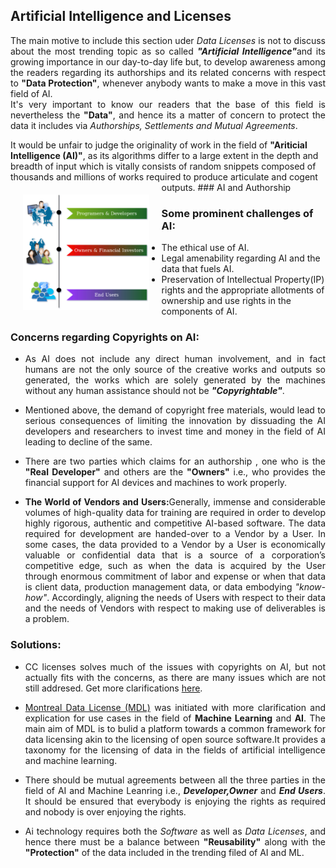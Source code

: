 ## Artificial Intelligence and Licenses
<p align="justify">
  The main motive to include this section uder <i>Data Licenses</i> is not to discuss about the most trending topic as so called <b><i>"Artificial Intelligence"</i></b>and its growing importance in our day-to-day life but, to develop awareness among the readers regarding its authorships and its related concerns with respect to <b>"Data Protection"</b>, whenever anybody wants to make a move in this vast field of AI. </br>
  It's very important to know our readers that the base of this field is nevertheless the <b>"Data"</b>, and hence its a matter of concern to protect the data it includes via <i>Authorships, Settlements and Mutual Agreements</i>. 
  </p>
 It would be unfair to judge the originality of work in the field of <b>"Ariticial Intelligence (AI)"</b>, as its algorithms differ to a large extent in the depth and breadth of input which is vitally consists of random snippets composed of thousands and millions of works required to produce articulate and cogent outputs.
### AI and Authorship
<img src="https://github.com/IIITM-Jay/Data-Licenses/blob/master/AI.png" width="40%" align="left" hspace="20" vspace="20">


### Some prominent challenges of AI:
* The ethical use of AI.
* Legal amenability regarding AI and the data that fuels AI.
* Preservation of Intellectual Property(IP) rights and the appropriate allotments of ownership and use rights in the components of AI.
  
### Concerns regarding Copyrights on AI:
* <p align="justify">
  As AI does not include any direct human involvement, and in fact humans are not the only source of the creative works and outputs so generated, the works which are solely generated by the machines without any human assistance should not be <b><i>"Copyrightable"</i></b>.
  </p>
* <p align="justify">
  Mentioned above, the demand of copyright free materials, would lead to serious consequences of limiting the innovation by dissuading the AI developers and researchers to invest time and money in the field of AI leading to decline of the same.
  </p>
* <p align="justify">
  There are two parties which claims for an authorship , one who is the <b>"Real Developer"</b> and others are the <b>"Owners"</b> i.e., who provides the financial support for AI devices and machines to work properly.
  </p>
* <p align="justify">
  <b>The World of Vendors and Users:</b>Generally, immense and considerable volumes of high-quality data for training are required in order to develop highly rigorous, authentic and competitive AI-based software. The  data  required  for development are handed-over to a Vendor by a User. In some cases, the data provided to a Vendor by a User is economically valuable or confidential data that is a source of a corporation’s competitive edge, such as when the data is acquired by the User through enormous commitment of labor and expense or when that data is client data, production management data, or data embodying <i>"know-how"</i>. Accordingly, aligning the needs of Users with respect to their data and the needs of Vendors with respect to making use of deliverables is  a problem. 
  </p>
  
### Solutions:
 * <p align="justify"> CC licenses solves much of the issues with copyrights on AI, but not actually fits with the concerns, as there are many issues which are not still addresed. Get more clarifications <a href="https://creativecommons.org/faq/#artificial-intelligence-and-cc-licenses">here</a>.
  </p>

* <p align="justify"> <a href="https://www.montrealdatalicense.com/en">Montreal Data License (MDL)</a>  was initiated with more clarification and explication for use cases in the field of <b>Machine Learning</b> and <b>AI</b>. The main aim of MDL is to bulid a platform towards a common framework for data licensing akin to the licensing of open source software.It provides a taxonomy for the licensing of data in the fields of artificial intelligence and machine learning. 
  </p>
  
* <p align="justify"> There should be mutual agreements between all the three parties in the field of AI and Machine Leanring i.e., <b><i>Developer,Owner</i></b> and <b><i>End Users</i></b>. It should be ensured that everybody is enjoying the rights as required and nobody is over enjoying the rights.
  </p>

* <p align="justify"> Ai technology requires both the <i>Software</i> as well as <i>Data Licenses</i>, and hence there must be a balance between <b>"Reusability"</b> along with the <b>"Protection"</b> of the data included in the trending filed of AI and ML.
  
  </p>
  
 
